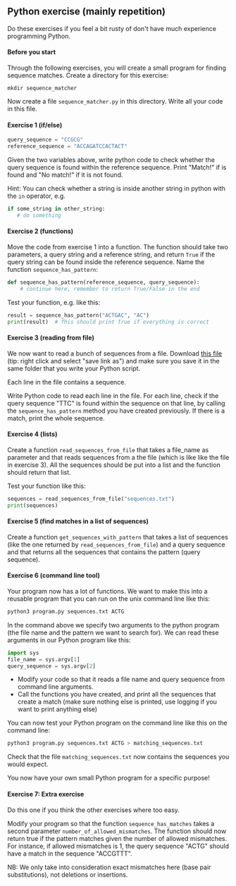 

## Python exercise (mainly repetition)
Do these exercises if you feel a bit rusty of don't have much experience programming Python.

#### Before you start
Through the following exercises, you will create a small program for finding sequence matches. Create a directory for this exercise:
```
mkdir sequence_matcher
```

Now create a file `sequence_matcher.py` in this directory. Write all your code in this file.


#### Exercise 1 (if/else)

```python
query_sequence = "CCGCG"
reference_sequence = "ACCAGATCCACTACT"
````

Given the two variables above, write python code to check whether the query sequence is found within the reference sequence. Print "Match!" if is found and "No match!" if it is not found.

Hint: You can check whether a string is inside another string in python with the `in` operator, e.g. 
 ```python
 if some_string in other_string:
    # do something
```


#### Exercise 2 (functions)
Move the code from exercise 1 into a function. The function should take two parameters, a query string and a reference string, and return `True` if the query string can be found inside the reference sequence. Name the function `sequence_has_pattern`:

```python
def sequence_has_pattern(reference_sequence, query_sequence):
    # continue here, remember to return True/False in the end
```

Test your function, e.g. like this:
```python
result = sequence_has_pattern("ACTGAC", "AC")
print(result)  # This should print True if everything is correct
```


#### Exercise 3 (reading from file)
We now want to read a bunch of sequences from a file. Download [this file](sequences.txt) (tip: right click and select "save link as") and make sure you save it in the same folder that you write your Python script.

Each line in the file contains a sequence. 

Write Python code to read each line in the file. For each line, check if the query sequence "TTC" is found within the sequence on that line, by calling the `sequence_has_pattern` method you have created previously. If there is a match, print the whole sequence.


#### Exercise 4 (lists)

Create a function `read_sequences_from_file` that takes a file_name as parameter and that reads sequences from a the file (which is like like the file in exercise 3). All the sequences should be put into a list and the function should return that list.

Test your function like this:

```python
sequences = read_sequences_from_file("sequences.txt")
print(sequences)
```

#### Exercise 5 (find matches in a list of sequences)
Create a function `get_sequences_with_pattern` that takes a list of sequences (like the one returned by `read_sequences_from_file`) and a query sequence and that returns all the sequences that contains the pattern (query sequence).

#### Exercise 6 (command line tool)
Your program now has a lot of functions. We want to make this into a reusable program that you can run on the unix command line like this:

```bash
python3 program.py sequences.txt ACTG
```

In the command above we specify two arguments to the python program (the file name and the pattern we want to search for). We can read these arguments in our Python program like this:

```python
import sys
file_name = sys.argv[1]
query_sequence = sys.argv[2]
```

* Modify your code so that it reads a file name and query sequence from command line arguments. 
* Call the functions you have created, and print all the sequences that create a match (make sure nothing else is printed, use logging if you want to print anything else)


You can now test your Python program on the command line like this on the command line:

```bash
python3 program.py sequences.txt ACTG > matching_sequences.txt
```

Check that the file `matching_sequences.txt` now contains the sequences you would expect.

You now have your own small Python program for a specific purpose!



#### Exercise 7: Extra exercise
Do this one if you think the other exercises where too easy.

Modify your program so that the function `sequence_has_matches` takes a second parameter `number_of_allowed_mismatches`. The function should now return true if the pattern matches given the number of allowed mismatches. For instance, if allowed mismatches is 1, the query sequence "ACTG" should have a match in the sequence "ACCGTTT".

NB: We only take into consideration exact mismatches here (base pair substitutions), not deletions or insertions.




